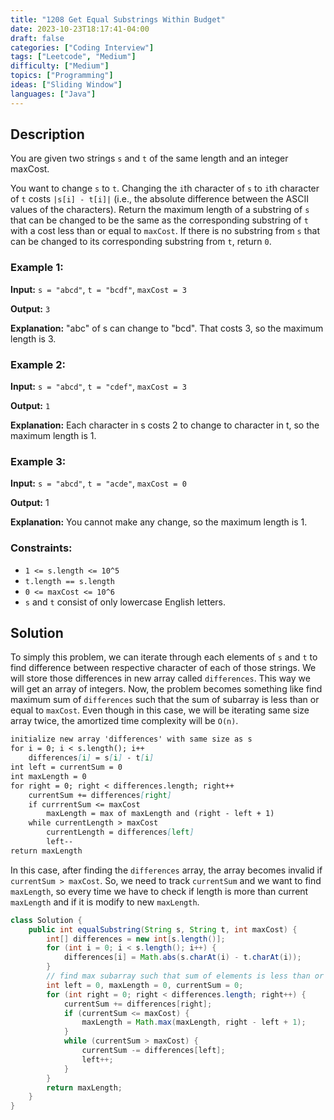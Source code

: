 ```yaml
---
title: "1208 Get Equal Substrings Within Budget"
date: 2023-10-23T18:17:41-04:00
draft: false
categories: ["Coding Interview"]
tags: ["Leetcode", "Medium"]
difficulty: ["Medium"]
topics: ["Programming"]
ideas: ["Sliding Window"]
languages: ["Java"]
---
```


## Description

You are given two strings `s` and `t` of the same length and an integer maxCost.

You want to change `s` to `t`. Changing the `i`th character of `s` to `i`th character of `t` costs `|s[i] - t[i]|` (i.e., the absolute difference between the ASCII values of the characters).
Return the maximum length of a substring of `s` that can be changed to be the same as the corresponding substring of `t` with a cost less than or equal to `maxCost`. If there is no substring from `s` that can be changed to its corresponding substring from `t`, return `0`.

### Example 1:

**Input:** `s = "abcd"`, `t = "bcdf"`, `maxCost = 3`

**Output:** `3`

**Explanation:** "abc" of s can change to "bcd".
That costs 3, so the maximum length is 3.

### Example 2:

**Input:** `s = "abcd"`, `t = "cdef"`, `maxCost = 3`

**Output:** `1`

**Explanation:** Each character in s costs 2 to change to character in t,  so the maximum length is 1.

### Example 3:

**Input:** `s = "abcd"`, `t = "acde"`, `maxCost = 0`

**Output:** 1

**Explanation:** You cannot make any change, so the maximum length is 1.

### Constraints:

- `1 <= s.length <= 10^5`
- `t.length == s.length`
- `0 <= maxCost <= 10^6`
- `s` and `t` consist of only lowercase English letters.

## Solution

To simply this problem, we can iterate through each elements of `s` and `t` to find difference between respective character of each of those strings. We will store those differences in new array called `differences`. This way we will get an array of integers. Now, the problem becomes something like find maximum sum of `differences` such that the sum of subarray is less than or equal to `maxCost`. Even though in this case, we will be iterating same size array twice, the amortized time complexity will be `O(n)`.

```markdown
initialize new array 'differences' with same size as s
for i = 0; i < s.length(); i++
    differences[i] = s[i] - t[i]
int left = currentSum = 0
int maxLength = 0
for right = 0; right < differences.length; right++
    currentSum += differences[right]
    if currrentSum <= maxCost
        maxLength = max of maxLength and (right - left + 1)
    while currentLength > maxCost
        currentLength = differences[left]
        left--
return maxLength   
```

In this case, after finding the `differences` array, the array becomes invalid if `currentSum > maxCost`. So, we need to track `currentSum` and we want to find `maxLength`, so every time we have to check if length is more than current `maxLength` and if it is modify to new `maxLength`.

```java
class Solution {
    public int equalSubstring(String s, String t, int maxCost) {
        int[] differences = new int[s.length()];
        for (int i = 0; i < s.length(); i++) {
            differences[i] = Math.abs(s.charAt(i) - t.charAt(i));
        }
        // find max subarray such that sum of elements is less than or equal to maxCost
        int left = 0, maxLength = 0, currentSum = 0;
        for (int right = 0; right < differences.length; right++) {
            currentSum += differences[right];
            if (currentSum <= maxCost) {
                maxLength = Math.max(maxLength, right - left + 1);
            }
            while (currentSum > maxCost) {
                currentSum -= differences[left];
                left++;
            }
        }
        return maxLength;
    }
}
```
